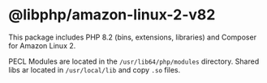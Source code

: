 # @libphp/amazon-linux-2-v82

This package includes PHP 8.2 (bins, extensions, libraries) and Composer for Amazon Linux 2.



PECL Modules are located in the `/usr/lib64/php/modules` directory.
Shared libs ar located in `/usr/local/lib` and copy `.so` files.